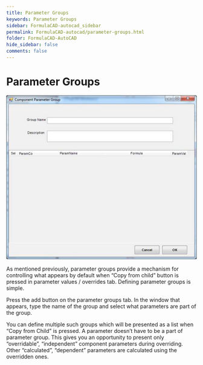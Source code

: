 ```yaml
---
title: Parameter Groups
keywords: Parameter Groups
sidebar: FormulaCAD-autocad_sidebar
permalink: FormulaCAD-autocad/parameter-groups.html
folder: FormulaCAD-AutoCAD
hide_sidebar: false
comments: false
---
```

# Parameter Groups


![](/images/component-parameter-group.jpg)


As mentioned previously, parameter groups provide a mechanism for controlling what appears by default when “Copy from child” button is pressed in parameter values / overrides tab. Defining parameter groups is simple.

 Press the add button on the parameter groups tab.  In the window that appears, type the name of the group and select what parameters are part of the group.

You can define multiple such groups which will be presented as a list when “Copy from Child” is pressed. A parameter doesn’t have to be a part of parameter group. This gives you an opportunity to present only “overridable”, “independent” component parameters during overriding. Other “calculated”, “dependent” parameters are calculated using the overridden ones.

